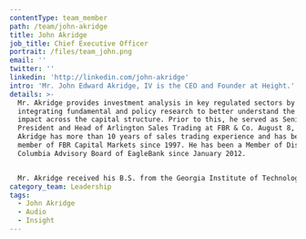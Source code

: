```yaml
---
contentType: team_member
path: /team/john-akridge
title: John Akridge
job_title: Chief Executive Officer
portrait: /files/team_john.png
email: ''
twitter: ''
linkedin: 'http://linkedin.com/john-akridge'
intro: 'Mr. John Edward Akridge, IV is the CEO and Founder at Height.'
details: >-
  Mr. Akridge provides investment analysis in key regulated sectors by
  integrating fundamental and policy research to better understand the financial
  impact across the capital structure. Prior to this, he served as Senior Vice
  President and Head of Arlington Sales Trading at FBR & Co. August 8, 2007. Mr.
  Akridge has more than 10 years of sales trading experience and has been a
  member of FBR Capital Markets since 1997. He has been a Member of District of
  Columbia Advisory Board of EagleBank since January 2012. 


  Mr. Akridge received his B.S. from the Georgia Institute of Technology.
category_team: Leadership
tags:
  - John Akridge
  - Audio
  - Insight
---
```



